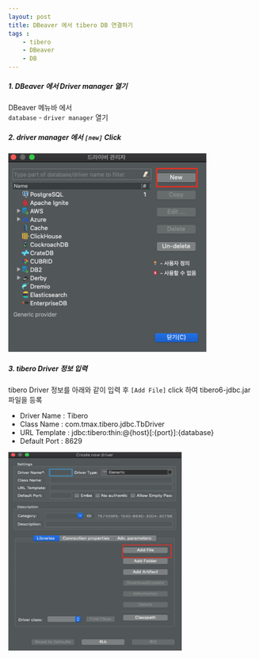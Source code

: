 ```yaml
---
layout: post
title: DBeaver 에서 tibero DB 연결하기
tags :
    - tibero
    - DBeaver
    - DB
---
```


##### 1. DBeaver 에서 Driver manager 열기
DBeaver 메뉴바 에서<br>
`database` - `driver manager` 열기<br>

##### 2. driver manager 에서 `[new]` Click
<img src="/images/posts/3.png" width='400' height='400'>

##### 3. tibero Driver 정보 입력
tibero Driver 정보를 아래와 같이 입력 후 `[Add File]` click 하여 tibero6-jdbc.jar 파일을 등록<br>
* Driver Name : Tibero<br>
* Class Name : com.tmax.tibero.jdbc.TbDriver<br>
* URL Template : jdbc:tibero:thin:@{host}[:{port}]:{database}<br>
* Default Port : 8629<br>

<img src="/images/posts/4.png" width='350' height='400'>